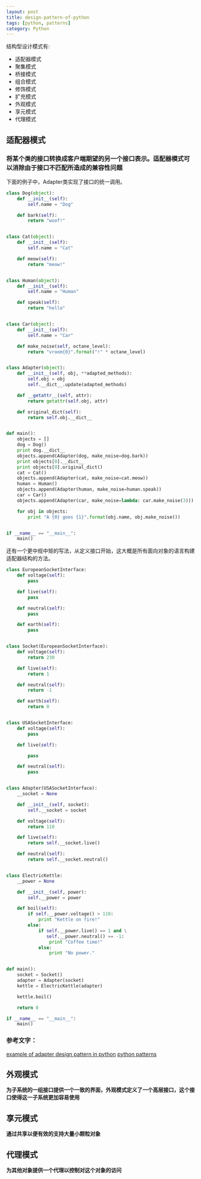 ```yaml
---
layout: post
title: design-pattern-of-python
tags: [python, patterns]
category: Python
---
```


结构型设计模式有:

* 适配器模式
* 聚集模式
* 桥接模式
* 组合模式
* 修饰模式
* 扩充模式
* 外观模式
* 享元模式
* 代理模式

## 适配器模式

### 将某个类的接口转换成客户端期望的另一个接口表示。适配器模式可以消除由于接口不匹配所造成的兼容性问题
下面的例子中，Adapter类实现了接口的统一调用。

```python
class Dog(object):
    def __init__(self):
        self.name = "Dog"

    def bark(self):
        return "woof!"


class Cat(object):
    def __init__(self):
        self.name = "Cat"

    def meow(self):
        return "meow!"


class Human(object):
    def __init__(self):
        self.name = "Human"

    def speak(self):
        return "hello"


class Car(object):
    def __init__(self):
        self.name = "Car"

    def make_noise(self, octane_level):
        return "vroom{0}".format("!" * octane_level)


class Adapter(object):
    def __init__(self, obj, **adapted_methods):
        self.obj = obj
        self.__dict__.update(adapted_methods)

    def __getattr__(self, attr):
        return getattr(self.obj, attr)

    def original_dict(self):
        return self.obj.__dict__


def main():
    objects = []
    dog = Dog()
    print dog.__dict__
    objects.append(Adapter(dog, make_noise=dog.bark))
    print objects[0].__dict__
    print objects[0].original_dict()
    cat = Cat()
    objects.append(Adapter(cat, make_noise=cat.meow))
    human = Human()
    objects.append(Adapter(human, make_noise=human.speak))
    car = Car()
    objects.append(Adapter(car, make_noise=lambda: car.make_noise(3)))

    for obj in objects:
        print "A {0} goes {1}".format(obj.name, obj.make_noise())


if __name__ == "__main__":
    main()
```

还有一个更中规中矩的写法，从定义接口开始，这大概是所有面向对象的语言构建适配器结构的方法。

```python
class EuropeanSocketInterface:
    def voltage(self):
        pass

    def live(self):
        pass

    def neutral(self):
        pass

    def earth(self):
        pass


class Socket(EuropeanSocketInterface):
    def voltage(self):
        return 230

    def live(self):
        return 1

    def neutral(self):
        return -1

    def earth(self):
        return 0


class USASocketInterface:
    def voltage(self):
        pass

    def live(self):

        pass

    def neutral(self):
        pass


class Adapter(USASocketInterface):
    __socket = None

    def __init__(self, socket):
        self.__socket = socket

    def voltage(self):
        return 110

    def live(self):
        return self.__socket.live()

    def neutral(self):
        return self.__socket.neutral()


class ElectricKettle:
    __power = None

    def __init__(self, power):
        self.__power = power

    def boil(self):
        if self.__power.voltage() > 110:
            print "Kettle on fire!"
        else:
            if self.__power.live() == 1 and \
               self.__power.neutral() == -1:
                print "Coffee time!"
            else:
                print "No power."


def main():
    socket = Socket()
    adapter = Adapter(socket)
    kettle = ElectricKettle(adapter)

    kettle.boil()

    return 0

if __name__ == "__main__":
    main()
```

### 参考文字：

[example of adapter design pattern in python][1]
[python patterns][2]



## 外观模式

**为子系统的一组接口提供一个一致的界面，外观模式定义了一个高层接口，这个接口使得这一子系统更加容易使用**

## 享元模式

**通过共享以便有效的支持大量小颗粒对象**

## 代理模式

**为其他对象提供一个代理以控制对这个对象的访问**


  [1]: https://gist.github.com/pazdera/1145859
  [2]: https://github.com/lynndotconfig/python-patterns/blob/master/adapter.py
